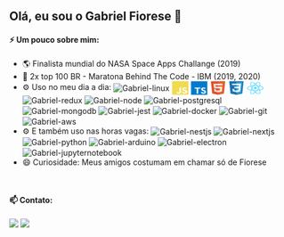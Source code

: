 ## Olá, eu sou o Gabriel Fiorese 👋


#### ⚡ Um pouco sobre mim:

- 🌎 Finalista mundial do NASA Space Apps Challange (2019)
- 🏅 2x top 100 BR - Maratona Behind The Code - IBM (2019, 2020)
- ⚙️ Uso no meu dia a dia: 
    <img align="center" alt="Gabriel-linux" height="25" width="30" src="https://cdn.jsdelivr.net/gh/devicons/devicon/icons/linux/linux-original.svg">
    <img align="center" alt="Gabriel-js" height="25" width="30" src="https://raw.githubusercontent.com/devicons/devicon/master/icons/javascript/javascript-plain.svg">
    <img align="center" alt="Gabriel-ts" height="25" width="30" src="https://raw.githubusercontent.com/devicons/devicon/master/icons/typescript/typescript-plain.svg">
    <img align="center" alt="Gabriel-html" height="25" width="30" src="https://raw.githubusercontent.com/devicons/devicon/master/icons/html5/html5-original.svg">
    <img align="center" alt="Gabriel-css" height="25" width="30" src="https://raw.githubusercontent.com/devicons/devicon/master/icons/css3/css3-original.svg">
    <img align="center" alt="Gabriel-react" height="25" width="30" src="https://raw.githubusercontent.com/devicons/devicon/master/icons/react/react-original.svg">
    <img align="center" alt="Gabriel-redux" height="25" width="30" src="https://cdn.jsdelivr.net/gh/devicons/devicon/icons/redux/redux-original.svg">
    <img align="center" alt="Gabriel-node" height="25" width="30" src="https://cdn.jsdelivr.net/gh/devicons/devicon/icons/nodejs/nodejs-plain.svg">
    <img align="center" alt="Gabriel-postgresql" height="25" width="30" src="https://cdn.jsdelivr.net/gh/devicons/devicon/icons/postgresql/postgresql-plain-wordmark.svg">
    <img align="center" alt="Gabriel-mongodb" height="25" width="30" src="https://cdn.jsdelivr.net/gh/devicons/devicon/icons/mongodb/mongodb-plain-wordmark.svg">
    <img align="center" alt="Gabriel-jest" height="20" width="30" src="https://cdn.jsdelivr.net/gh/devicons/devicon/icons/jest/jest-plain.svg">
    <img align="center" alt="Gabriel-docker" height="25" width="30" src="https://cdn.jsdelivr.net/gh/devicons/devicon/icons/docker/docker-plain-wordmark.svg">
    <img align="center" alt="Gabriel-git" height="25" width="30" src="https://cdn.jsdelivr.net/gh/devicons/devicon/icons/git/git-original.svg">
    <img align="center" alt="Gabriel-aws" height="45" width="30" src="https://cdn.jsdelivr.net/gh/devicons/devicon/icons/amazonwebservices/amazonwebservices-original-wordmark.svg">
- ⚙️ E também uso nas horas vagas:
    <img align="center" alt="Gabriel-nestjs" height="25" width="30" src="https://cdn.jsdelivr.net/gh/devicons/devicon/icons/nestjs/nestjs-plain.svg">
    <img align="center" alt="Gabriel-nextjs" height="25" width="30" src="https://cdn.jsdelivr.net/gh/devicons/devicon/icons/nextjs/nextjs-original-wordmark.svg">
    <img align="center" alt="Gabriel-python" height="25" width="30" src="https://cdn.jsdelivr.net/gh/devicons/devicon/icons/python/python-original-wordmark.svg">
    <img align="center" alt="Gabriel-arduino" height="25" width="30" src="https://cdn.jsdelivr.net/gh/devicons/devicon/icons/arduino/arduino-original-wordmark.svg">
    <img align="center" alt="Gabriel-electron" height="25" width="30" src="https://cdn.jsdelivr.net/gh/devicons/devicon/icons/electron/electron-original.svg">
    <img align="center" alt="Gabriel-jupyternotebook" height="25" width="30" src="https://cdn.jsdelivr.net/gh/devicons/devicon/icons/jupyter/jupyter-original-wordmark.svg">
- 😄 Curiosidade: Meus amigos costumam em chamar só de Fiorese

<br/>

#### 📫 Contato:

<div>
  <a href = "mailto:contatogabrielfiorese@gmail.com"><img src="https://img.shields.io/badge/-Gmail-%23333?style=for-the-badge&logo=gmail&logoColor=white" target="_blank"></a>
  <a href="https://www.linkedin.com/in/gabriel-fiorese-zancanela-27247418b" target="_blank"><img src="https://img.shields.io/badge/-LinkedIn-%230077B5?style=for-the-badge&logo=linkedin&logoColor=white" target="_blank"></a>
</div>

